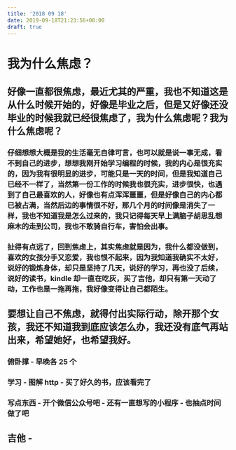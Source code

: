 ```yaml
---
title: '2018 09 18'
date: 2019-09-18T21:23:56+08:00
draft: true
---
```


# 我为什么焦虑？

## 好像一直都很焦虑，最近尤其的严重，我也不知道这是从什么时候开始的，好像是毕业之后，但是又好像还没毕业的时候我就已经很焦虑了，我为什么焦虑呢？我为什么焦虑呢？

### 仔细想想大概是我的生活毫无自律可言，也可以就是说一事无成，看不到自己的进步，想想我刚开始学习编程的时候，我的内心是很充实的，因为我有很明显的进步，可能只是一天的时间，但是我知道自己已经不一样了，当然第一份工作的时候我也很充实，进步很快，也遇到了自己最喜欢的人，好像也有点浑浑噩噩，但是好像自己的内心都已被占满，当然后边的事情很不好，那几个月的时间像是消失了一样，我也不知道我是怎么过来的，我只记得每天早上满脑子胡思乱想麻木的走到公司，我也不敢骑自行车，害怕会出事。

### 扯得有点远了，回到焦虑上，其实焦虑就是因为，我什么都没做到，喜欢的女孩分手又恋爱，我也恨不起来，因为我知道我确实不太好，说好的锻炼身体，却只是坚持了几天，说好的学习，再也没了后续，说好的读书，kindle 却一直在吃灰，买了吉他，却只有第一天动了动，工作也是一拖再拖，我好像变得让自己都陌生。

## 要想让自己不焦虑，就得付出实际行动，除开那个女孩，我还不知道我到底应该怎么办，我还没有底气再站出来，希望她好，也希望我好。

### 俯卧撑 - 早晚各 25 个

### 学习 - 图解 http - 买了好久的书，应该看完了

### 写点东西 - 开个微信公众号吧 - 还有一直想写的小程序 - 也抽点时间做了吧

## 吉他 -
